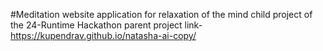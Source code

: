 #Meditation website application for relaxation of the mind 
child project of the 24-Runtime Hackathon 
parent project link-
https://kupendrav.github.io/natasha-ai-copy/
